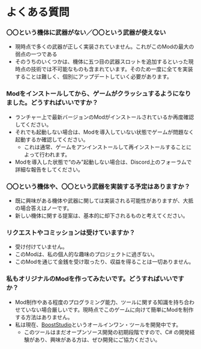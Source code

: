 ﻿---
sidebar_label: よくある質問
---

# よくある質問

### 〇〇という機体に武器がない／〇〇という武器が使えない
- 現時点で多くの武器が正しく実装されていません。これがこのModの最大の弱点の一つである
- そのうちのいくつかは、機体に五つ目の武器スロットを追加するといった現時点の技術では不可能なものも含まれています。そのため一度に全てを実装することは難しく、個別にアップデートしていく必要があります。

### Modをインストールしてから、ゲームがクラッシュするようになりました。どうすればいいですか？
- ランチャー上で最新バージョンのModがインストールされているか再度確認してください。
- それでも起動しない場合は、Modを導入していない状態でゲームが問題なく起動するか確認してください。
     - これは通常、ゲームをアンインストールして再インストールすることによって行われます。
- Modを導入した状態で“のみ”起動しない場合は、Discord上のフォーラムで詳細な報告をしてください。

### 〇〇という機体や、〇〇という武器を実装する予定はありますか？
- 既に興味がある機体や武器に関しては実装される可能性がありますが、大抵の場合答えはノーです。
- 新しい機体に関する提案は、基本的に却下されるものと考えてください。

### リクエストやコミッションは受けていますか？
- 受け付けていません。
- このModは、私の個人的な趣味のプロジェクトに過ぎない。
- このModを通じて金銭を受け取ったり、収益を得ることは一切ありません。

### 私もオリジナルのModを作ってみたいです。どうすればいいですか？
- Mod制作やある程度のプログラミング能力、ツールに関する知識を持ち合わせていない場合厳しいです。現時点でこのゲームに向けて簡単にModを制作する方法はありません。
- 私は現在、[BoostStudio](https://github.com/descatal/BoostStudio)というオールインワン・ツールを開発中です。
     - このツールはまだオープンソース開発の初期段階ですので、C# の開発経験があり、興味がある方は、ぜひ開発にご協力ください。